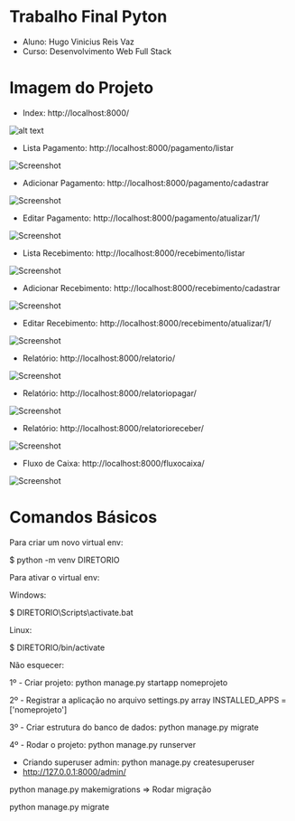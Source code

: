 # Trabalho Final Pyton

- Aluno: Hugo Vinicius Reis Vaz
- Curso: Desenvolvimento Web Full Stack

# Imagem do Projeto

- Index: http://localhost:8000/

![alt text](https://github.com/HugoVinicius/python-projeto-final/blob/master/img/index.JPG)

- Lista Pagamento: http://localhost:8000/pagamento/listar

![Screenshot](img/listar_pagamento.JPG)

- Adicionar Pagamento: http://localhost:8000/pagamento/cadastrar

![Screenshot](img/criar_pagamento.JPG)

- Editar Pagamento: http://localhost:8000/pagamento/atualizar/1/

![Screenshot](img/editar_pagamento.JPG)

- Lista Recebimento: http://localhost:8000/recebimento/listar

![Screenshot](img/listar_recebimento.JPG)

- Adicionar Recebimento: http://localhost:8000/recebimento/cadastrar

![Screenshot](img/criar_recebimento.JPG)

- Editar Recebimento: http://localhost:8000/recebimento/atualizar/1/

![Screenshot](img/editar_pagamento.JPG)

- Relatório: http://localhost:8000/relatorio/

![Screenshot](img/relatorio.JPG)

- Relatório: http://localhost:8000/relatoriopagar/

![Screenshot](img/relatorio_pagar.JPG)

- Relatório: http://localhost:8000/relatorioreceber/

![Screenshot](img/relatorio_receber.JPG)

- Fluxo de Caixa: http://localhost:8000/fluxocaixa/

![Screenshot](img/fluxo_caixa.JPG)


# Comandos Básicos

Para criar um novo virtual env:

$ python -m venv DIRETORIO

Para ativar o virtual env:

Windows:

$ DIRETORIO\Scripts\activate.bat

Linux:

$ DIRETORIO/bin/activate

Não esquecer:

1º - Criar projeto: python manage.py startapp nomeprojeto

2º - Registrar a aplicação no arquivo settings.py array INSTALLED_APPS = ['nomeprojeto']

3º - Criar estrutura do banco de dados: python manage.py migrate

4º - Rodar o projeto: python manage.py runserver


- Criando superuser admin: python manage.py createsuperuser
- http://127.0.0.1:8000/admin/


python manage.py makemigrations => Rodar migração

python manage.py migrate




